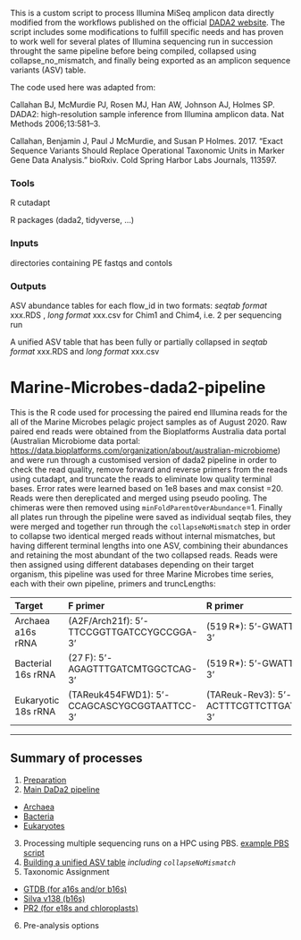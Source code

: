This is a custom script to process Illumina MiSeq amplicon data directly modified from the workflows published on the official 
[DADA2 website](https://benjjneb.github.io/dada2/index.html).
The script includes some modifications to fulfill specific needs and has proven to work well for several plates of Illumina sequencing run in succession throught the same pipeline before being compiled, collapsed using collapse_no_mismatch, and finally being exported as an amplicon sequence variants (ASV) table.

The code used here was adapted from:

Callahan BJ, McMurdie PJ, Rosen MJ, Han AW, Johnson AJ, Holmes SP. DADA2: high-resolution sample inference from Illumina amplicon data. Nat Methods 2006;13:581–3.

Callahan, Benjamin J, Paul J McMurdie, and Susan P Holmes. 2017. “Exact Sequence Variants Should Replace Operational Taxonomic Units in Marker Gene Data Analysis.” bioRxiv. Cold Spring Harbor Labs Journals, 113597.

### Tools

R
cutadapt

R packages (dada2, tidyverse, ...)

### Inputs

directories containing PE fastqs and contols

### Outputs

ASV abundance tables for each flow_id in two formats: *seqtab format* xxx.RDS , *long format* xxx.csv for Chim1 and Chim4, i.e. 2 per sequencing run

A unified ASV table that has been fully or partially collapsed in *seqtab format* xxx.RDS and *long format* xxx.csv

# Marine-Microbes-dada2-pipeline
This is the R code used for processing the paired end Illumina reads for the all of the Marine Microbes pelagic project samples as of August 2020. Raw paired end reads were obtained from the Bioplatforms Australia data portal (Australian Microbiome data portal: https://data.bioplatforms.com/organization/about/australian-microbiome) and were run through a customised version of dada2 pipeline in order to check the read quality, remove forward and reverse primers from the reads using cutadapt, and truncate the reads to eliminate low quality terminal bases. Error rates were learned based on 1e8 bases and max consist =20. Reads were then dereplicated and merged using pseudo pooling. The chimeras were then removed using `minFoldParentOverAbundance`=1. Finally all plates run through the pipeline were saved as individual seqtab files, they were merged and together run through the `collapseNoMismatch` step in order to collapse two identical merged reads without internal mismatches, but having different terminal lengths into one ASV, combining their abundances and retaining the most abundant of the two collapsed reads. Reads were then assigned using different databases depending on their target organism, this pipeline was used for three Marine Microbes time series, each with their own pipeline, primers and truncLengths: 

| Target | F primer | R primer |
| :------------- |:------------- |:-----|
Archaea a16s rRNA | (A2F/Arch21f): 5’-TTCCGGTTGATCCYGCCGGA-3’ | (519 R*): 5’-GWATTACCGCGGCKGCTG-3’ |
Bacterial 16s rRNA | (27 F): 5’-AGAGTTTGATCMTGGCTCAG-3’| (519 R*): 5’-GWATTACCGCGGCKGCTG-3’ |
Eukaryotic 18s rRNA |  (TAReuk454FWD1): 5’-CCAGCASCYGCGGTAATTCC-3’ | (TAReuk-Rev3): 5’-ACTTTCGTTCTTGATYRATGATCTRYATC-3’|

***

## Summary of processes

01. [Preparation](01_preparation.md01_preparation.md)
02. [Main DaDa2 pipeline](02_main_pipeline.md)
  * [Archaea](02_Archaea_a16s)
  * [Bacteria](02_Bacteria_b16s)
  * [Eukaryotes](02_Euk_e18s)

03. Processing multiple sequencing runs on a HPC using PBS. [example PBS script](../03_pbs_script)
04. [Building a unified ASV table](04_build_table.md) *including `collapseNoMismatch`*
05. Taxonomic Assignment
  * [GTDB (for a16s and/or b16s)](05_Archaea_a16s)
  * [Silva v138 (b16s)](05_Bacteria_b16s)
  * [PR2 (for e18s and chloroplasts)](05_Euk_e18s)
06. Pre-analysis options



